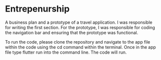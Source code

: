 # Entrepenurship
A business plan and a prototype of a travel application. I was responsible for writing the first section. For the prototype, I was responsible for coding the navigation bar and ensuring that the prototype was functional.

To run the code, please clone the repository and navigate to the app file within the code using the cd command within the terminal. Once in the app file type flutter run into the command line. The code will run.
